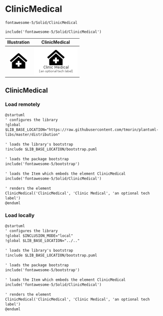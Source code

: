 # ClinicMedical


```text
fontawesome-5/Solid/ClinicMedical
```

```text
include('fontawesome-5/Solid/ClinicMedical')
```



| Illustration | ClinicMedical |
| :---: | :---: |
| ![illustration for Illustration](../../fontawesome-5/Solid/ClinicMedical.png) | ![illustration for ClinicMedical](../../fontawesome-5/Solid/ClinicMedical.Local.png) |




## ClinicMedical

### Load remotely
```plantuml
@startuml
' configures the library
!global $LIB_BASE_LOCATION="https://raw.githubusercontent.com/tmorin/plantuml-libs/master/distribution"

' loads the library's bootstrap
!include $LIB_BASE_LOCATION/bootstrap.puml

' loads the package bootstrap
include('fontawesome-5/bootstrap')

' loads the Item which embeds the element ClinicMedical
include('fontawesome-5/Solid/ClinicMedical')

' renders the element
ClinicMedical('ClinicMedical', 'Clinic Medical', 'an optional tech label')
@enduml
```

### Load locally
```plantuml
@startuml
' configures the library
!global $INCLUSION_MODE="local"
!global $LIB_BASE_LOCATION="../.."

' loads the library's bootstrap
!include $LIB_BASE_LOCATION/bootstrap.puml

' loads the package bootstrap
include('fontawesome-5/bootstrap')

' loads the Item which embeds the element ClinicMedical
include('fontawesome-5/Solid/ClinicMedical')

' renders the element
ClinicMedical('ClinicMedical', 'Clinic Medical', 'an optional tech label')
@enduml
```

